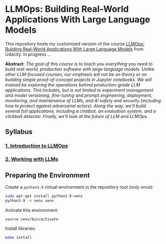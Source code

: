 # LLMOps: Building Real-World Applications With Large Language Models

This repository hosts my customized version of the course [LLMOps: Building Real-World Applications With Large Language Models](https://www.udacity.com/course/building-real-world-applications-with-large-language-models--cd13455) from Udacity. In progress ...

**Abstract**: *The goal of this course is to teach you everything you need to build real-world, production software with large language models. Unlike other LLM-focused courses, our emphasis will not be on theory or on building simple proof-of-concept projects in Jupyter notebooks. We will instead be exploring the operations behind production-grade LLM applications. This includes, but is not limited to experiment management and model versioning, fine-tuning and prompt engineering, deployment, monitoring, and maintenance of LLMs, and AI safety and security (including how to protect against adversarial actors). Along the way, we'll build several full applications, including a chatbot, an evaluation system, and a clickbait detector. Finally, we'll look at the future of LLM and LLMOps.*


## Syllabus


### [1. Introduction to LLMOps](/01_into_to_llmops/)

### [2. Working with LLMs](/02_working_with_llms/)

## Preparing the Environment

Create a `python3.9` virtual environment in the repository root (only once):

```bash
sudo apt-get install python3.9-venv
python3.9 -m venv venv
```

Activate this environment:

```
source venv/bin/activate
```

Install libraries:


```bash
make install
```